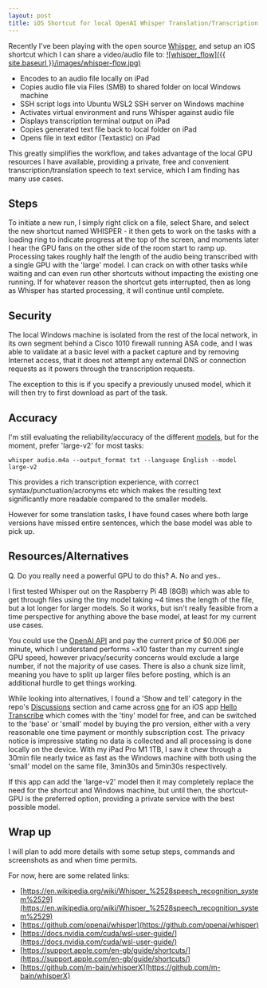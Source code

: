 ```yaml
---
layout: post
title: iOS Shortcut for local OpenAI Whisper Translation/Transcription
---
```


Recently I've been playing with the open source [Whisper](https://openai.com/research/whisper), and setup an iOS shortcut which I can share a video/audio file to:
[![whisper_flow]({{ site.baseurl }}/images/whisper-flow.jpg)]({{site.baseurl}}/ios-shortcut-openai-whisper)
 - Encodes to an audio file locally on iPad
 - Copies audio file via Files (SMB) to shared folder on local Windows machine
 - SSH script logs into Ubuntu WSL2 SSH server on Windows machine
 - Activates virtual environment and runs Whisper against audio file
 - Displays transcription terminal output on iPad
 - Copies generated text file back to local folder on iPad
 - Opens file in text editor (Textastic) on iPad

This greatly simplifies the workflow, and takes advantage of the local GPU resources I have available, providing a private, free and convenient transcription/translation speech to text service, which I am finding has many use cases.

## Steps
 To initiate a new run, I simply right click on a file, select Share, and select the new shortcut named WHISPER - it then gets to work on the tasks with a loading ring to indicate progress at the top of the screen, and moments later I hear the GPU fans on the other side of the room start to ramp up. Processing takes roughly half the length of the audio being transcribed with a single GPU with the 'large' model. I can crack on with other tasks while waiting and can even run other shortcuts without impacting the existing one running. If for whatever reason the shortcut gets interrupted, then as long as Whisper has started processing, it will continue until complete.

## Security
 The local Windows machine is isolated from the rest of the local network, in its own segment behind a Cisco 1010 firewall running ASA code, and I was able to validate at a basic level with a packet capture and by removing Internet access, that it does not attempt any external DNS or connection requests as it powers through the transcription requests.

 The exception to this is if you specify a previously unused model, which it will then try to first download as part of the task.

## Accuracy
 I'm still evaluating the reliability/accuracy of the different [models](https://huggingface.co/collections/openai/whisper-release-6501bba2cf999715fd953013), but for the moment, prefer 'large-v2' for most tasks:
 ```
 whisper audio.m4a --output_format txt --language English --model large-v2
 ```

 This provides a rich transcription experience, with correct syntax/punctuation/acronyms etc which makes the resulting text significantly more readable compared to the smaller models.

 However for some translation tasks, I have found cases where both large versions have missed entire sentences, which the base model was able to pick up.

## Resources/Alternatives
 Q. Do you really need a powerful GPU to do this?
 A. No and yes..

 I first tested Whisper out on the Raspberry Pi 4B (8GB) which was able to get through files using the tiny model taking ~4 times the length of the file, but a lot longer for larger models. So it works, but isn't really feasible from a time perspective for anything above the base model, at least for my current use cases.
 
 You could use the [OpenAI API](https://platform.openai.com/docs/guides/speech-to-text) and pay the current price of $0.006 per minute, which I understand performs ~x10 faster than my current single GPU speed, however privacy/security concerns would exclude a large number, if not the majority of use cases. There is also a chunk size limit, meaning you have to split up larger files before posting, which is an additional hurdle to get things working.

 While looking into alternatives, I found a 'Show and tell' category in the repo's [Discussions](https://github.com/openai/whisper/discussions/categories/show-and-tell) section and came across [one](https://github.com/openai/whisper/discussions/443) for an iOS app [Hello Transcribe](https://apps.apple.com/za/app/hello-transcribe/id6443919768) which comes with the 'tiny' model for free, and can be switched to the 'base' or 'small' model by buying the pro version, either with a very reasonable one time payment or monthly subscription cost. The privacy notice is impressive stating no data is collected and all processing is done locally on the device. With my iPad Pro M1 1TB, I saw it chew through a 30min file nearly twice as fast as the Windows machine with both using the 'small' model on the same file, 3min30s and 5min30s respectively.
 
 If this app can add the 'large-v2' model then it may completely replace the need for the shortcut and Windows machine, but until then, the shortcut-GPU is the preferred option, providing a private service with the best possible model.

## Wrap up
 I will plan to add more details with some setup steps, commands and screenshots as and when time permits.

 For now, here are some related links:
  - [https://en.wikipedia.org/wiki/Whisper_%2528speech_recognition_system%2529](https://en.wikipedia.org/wiki/Whisper_%2528speech_recognition_system%2529)
  - [https://github.com/openai/whisper](https://github.com/openai/whisper)
  - [https://docs.nvidia.com/cuda/wsl-user-guide/](https://docs.nvidia.com/cuda/wsl-user-guide/)
  - [https://support.apple.com/en-gb/guide/shortcuts/](https://support.apple.com/en-gb/guide/shortcuts/)
  - [https://github.com/m-bain/whisperX](https://github.com/m-bain/whisperX)